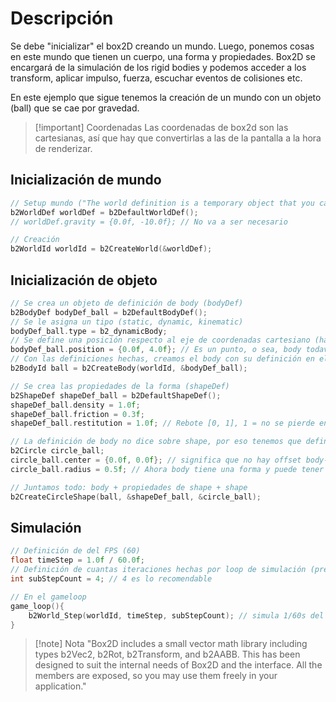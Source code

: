 # Descripción
Se debe "inicializar" el box2D creando un mundo. Luego, ponemos cosas en este mundo que tienen un cuerpo, una forma y propiedades. Box2D se encargará de la simulación de los rigid bodies y podemos acceder a los transform, aplicar impulso, fuerza, escuchar eventos de colisiones etc.

En este ejemplo que sigue tenemos la creación de un mundo con un objeto (ball) que se cae por gravedad.

>[!important] Coordenadas
>Las coordenadas de box2d son las cartesianas, así que hay que convertirlas a las de la pantalla a la hora de renderizar.
## Inicialización de mundo

 ```cpp
// Setup mundo ("The world definition is a temporary object that you can create on the stack")
b2WorldDef worldDef = b2DefaultWorldDef();
// worldDef.gravity = {0.0f, -10.0f}; // No va a ser necesario

// Creación
b2WorldId worldId = b2CreateWorld(&worldDef);
```

## Inicialización de objeto 

```cpp
// Se crea un objeto de definición de body (bodyDef)
b2BodyDef bodyDef_ball = b2DefaultBodyDef();
// Se le asigna un tipo (static, dynamic, kinematic)
bodyDef_ball.type = b2_dynamicBody;
// Se define una posición respecto al eje de coordenadas cartesiano (hay que hacer una conversión a coordenadas pantalla)
bodyDef_ball.position = {0.0f, 4.0f}; // Es un punto, o sea, body todavía no tiene una forma
// Con las definiciones hechas, creamos el body con su definición en el mundo 
b2BodyId ball = b2CreateBody(worldId, &bodyDef_ball);

// Se crea las propiedades de la forma (shapeDef)
b2ShapeDef shapeDef_ball = b2DefaultShapeDef();
shapeDef_ball.density = 1.0f;
shapeDef_ball.friction = 0.3f;
shapeDef_ball.restitution = 1.0f; // Rebote [0, 1], 1 = no se pierde energía

// La definición de body no dice sobre shape, por eso tenemos que definirlo
b2Circle circle_ball;
circle_ball.center = {0.0f, 0.0f}; // significa que no hay offset body-shape
circle_ball.radius = 0.5f; // Ahora body tiene una forma y puede tener un tamaño

// Juntamos todo: body + propiedades de shape + shape
b2CreateCircleShape(ball, &shapeDef_ball, &circle_ball);
```

## Simulación

```cpp
// Definición de del FPS (60)
float timeStep = 1.0f / 60.0f;
// Definición de cuantas iteraciones hechas por loop de simulación (precisión)
int subStepCount = 4; // 4 es lo recomendable

// En el gameloop
game_loop(){
	b2World_Step(worldId, timeStep, subStepCount); // simula 1/60s del estado del mundo iterando 4 veces
}
```

>[!note] Nota
>"Box2D includes a small vector math library including types b2Vec2, b2Rot, b2Transform, and b2AABB. This has been designed to suit the internal needs of Box2D and the interface. All the members are exposed, so you may use them freely in your application."


